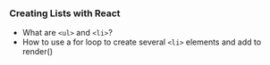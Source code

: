 ### Creating Lists with React
 - What are `<ul>` and `<li>`?
 - How to use a for loop to create several `<li>` elements and add to render()
